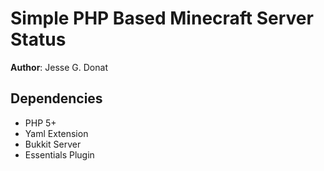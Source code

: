 Simple PHP Based Minecraft Server Status
========================================

**Author**: Jesse G. Donat  

Dependencies
------------
 - PHP 5+
  - Yaml Extension
 - Bukkit Server
  - Essentials Plugin